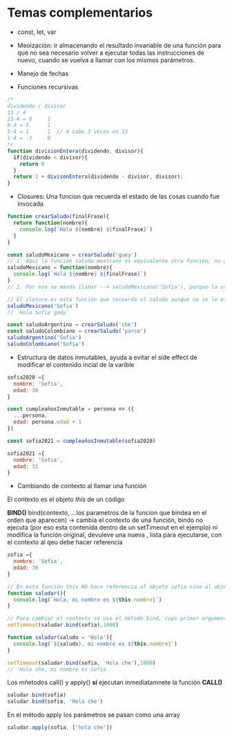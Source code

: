 # Temas complementarios

- const, let, var

- Meoización: ir almacenando el resultado invariable de una función para que no sea necesario volver a ejecutar todas las instrucciones de nuevo, cuando se vuelva a llamar con los mismos parámetros.

- Manejo de fechas

- Funciones recursivas

```js
/*
dividendo / divisor 
13 / 4 
13-4 = 9     1
9-4 = 5      1
5-4 = 1      1  // 4 cabe 3 veces en 13
1-4 = -3     0
*/
function divisionEntera(dividendo, divisor){
  if(dividendo < divisor){
    return 0
  }
  return 1 + divisonEntera(dividendo - divisor, divisor);
}

```

- Closures: Una funcion que recuerda el estado de las cosas cuando fue invocada
```js
function crearSaludo(finalFrase){
  return function(nombre){
    console.log(`Hola ${nombre} ${finalFrase}`)
  }
}

const saludoMexicano = crearSaludo('guey')
// 1. Aquí la función saludo mexicano es equivalente otra función, no al resultado de esa función, esa función que retorna, requiere de 1 argumento.
saludoMexicano = function(nombre){
  console.log(`Hola ${nombre} ${finalFrase}`)
}
// 2. Por eso se manda llamar --> saludoMexicano('Sofia'), porque la constante es en sí una función que necesita un argumento y mandarse llamar

// El closure es esta función que recuerda el saludo aunque no se le este pasando perse como argumento, sino que se le paso a la funcion que la contiene
saludoMexicano('Sofia')
// `Hola Sofia guey`

const saludoArgentino = crearSaludo('che')
const saludoColombiano = crearSaludo('parce')
saludoArgentino('Sofia')
saludoColombiano('Sofia')
```

- Estructura de datos inmutables, ayuda a evitar el side effect de modificar el contenido incial de la varible

```js
sofia2020 ={
  nombre: 'Sofia',
  edad: 30
}

const cumpleañosInmutable = persona => ({
  ...persona,
  edad: persona.edad + 1
})

const sofia2021 = cumpleañosInmutable(sofia2020)

sofia2021 ={
  nombre: 'Sofia',
  edad: 31
}
```

- Cambiando de contexto al llamar una función


El contexto es el objeto *this* de un código

**BIND()**
bind(contexto, ...los parametros de la funcion que bindea en el orden que aparecen) -> cambia el contexto de una función, bindo no ejecuta (por eso esta contenida dentro de un setTimeout en el ejemplo) ni modifica la función original, devuleve una nueva , lista para ejecutarse, con el contexto al qeu debe hacer referencia

```js
sofia ={
  nombre: 'Sofia',
  edad: 30
} 

// En esta función this NO hace referencia al objeto sofia sino al objeto window
function saludar(){
  console.log(`Hola, mi nombre es ${this.nombre}`)
}

// Para cambiar el contexto se usa el método bind, cuyo primer argumento es el contexto al que queremos cambiar
setTimeout(saludar.bind(sofia),1000)

function saludar(saludo = 'Hola'){
  console.log(`${saludo}, mi nombre es ${this.nombre}`)
}

setTimeout(saludar.bind(sofia, 'Hola che'),1000)
// 'Hola che, mi nombre es Sofia
```

Los mñetodos call() y apply() **sí** ejecutan inmediatamnete la función
**CALL()**

```js
saludar.bind(sofia)
saludar.bind(sofia, 'Hola che')
```

En el método apply los parámetros se pasan como una array
```js
saludar.apply(sofia, ['hola che'])
```


